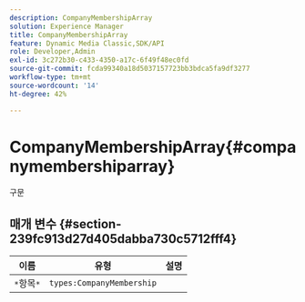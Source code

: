 ```yaml
---
description: CompanyMembershipArray
solution: Experience Manager
title: CompanyMembershipArray
feature: Dynamic Media Classic,SDK/API
role: Developer,Admin
exl-id: 3c272b30-c433-4350-a17c-6f49f48ec0fd
source-git-commit: fcda99340a18d5037157723bb3bdca5fa9df3277
workflow-type: tm+mt
source-wordcount: '14'
ht-degree: 42%

---
```


# CompanyMembershipArray{#companymembershiparray}

구문

## 매개 변수 {#section-239fc913d27d405dabba730c5712fff4}

| 이름 | 유형 | 설명 |
|---|---|---|
| `*`항목`*` | `types:CompanyMembership` |  |
